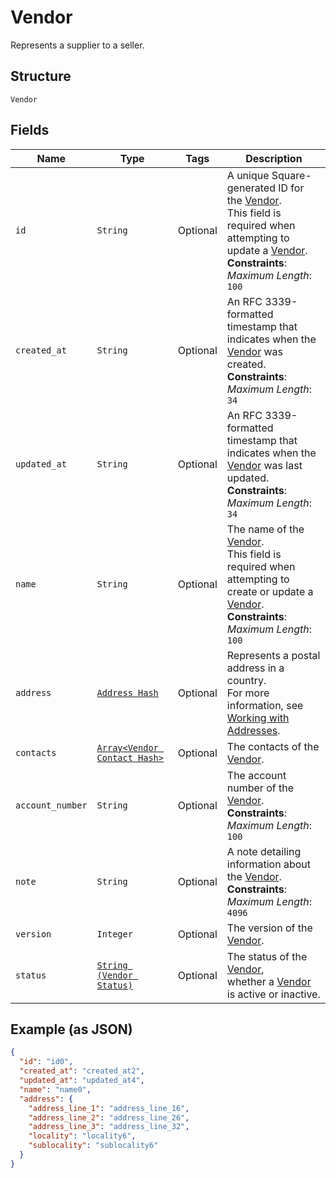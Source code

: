 
# Vendor

Represents a supplier to a seller.

## Structure

`Vendor`

## Fields

| Name | Type | Tags | Description |
|  --- | --- | --- | --- |
| `id` | `String` | Optional | A unique Square-generated ID for the [Vendor](entity:Vendor).<br>This field is required when attempting to update a [Vendor](entity:Vendor).<br>**Constraints**: *Maximum Length*: `100` |
| `created_at` | `String` | Optional | An RFC 3339-formatted timestamp that indicates when the<br>[Vendor](entity:Vendor) was created.<br>**Constraints**: *Maximum Length*: `34` |
| `updated_at` | `String` | Optional | An RFC 3339-formatted timestamp that indicates when the<br>[Vendor](entity:Vendor) was last updated.<br>**Constraints**: *Maximum Length*: `34` |
| `name` | `String` | Optional | The name of the [Vendor](entity:Vendor).<br>This field is required when attempting to create or update a [Vendor](entity:Vendor).<br>**Constraints**: *Maximum Length*: `100` |
| `address` | [`Address Hash`](../../doc/models/address.md) | Optional | Represents a postal address in a country.<br>For more information, see [Working with Addresses](https://developer.squareup.com/docs/build-basics/working-with-addresses). |
| `contacts` | [`Array<Vendor Contact Hash>`](../../doc/models/vendor-contact.md) | Optional | The contacts of the [Vendor](entity:Vendor). |
| `account_number` | `String` | Optional | The account number of the [Vendor](entity:Vendor).<br>**Constraints**: *Maximum Length*: `100` |
| `note` | `String` | Optional | A note detailing information about the [Vendor](entity:Vendor).<br>**Constraints**: *Maximum Length*: `4096` |
| `version` | `Integer` | Optional | The version of the [Vendor](entity:Vendor). |
| `status` | [`String (Vendor Status)`](../../doc/models/vendor-status.md) | Optional | The status of the [Vendor](../../doc/models/vendor.md),<br>whether a [Vendor](../../doc/models/vendor.md) is active or inactive. |

## Example (as JSON)

```json
{
  "id": "id0",
  "created_at": "created_at2",
  "updated_at": "updated_at4",
  "name": "name0",
  "address": {
    "address_line_1": "address_line_16",
    "address_line_2": "address_line_26",
    "address_line_3": "address_line_32",
    "locality": "locality6",
    "sublocality": "sublocality6"
  }
}
```

